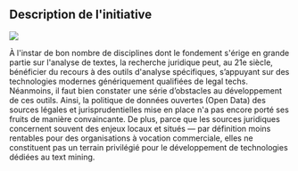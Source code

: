 ## Description de l'initiative

![](/img/legaltech_logo.png)

À l'instar de bon nombre de disciplines dont le fondement s'érige en grande partie sur l'analyse de textes, la recherche juridique peut, au 21e siècle, bénéficier du recours à des outils d'analyse spécifiques, s’appuyant sur des technologies modernes génériquement qualifiées de legal techs. Néanmoins, il faut bien constater une série d’obstacles au développement de ces outils. Ainsi, la politique de données ouvertes (Open Data) des sources légales et jurisprudentielles mise en place n'a pas encore porté ses fruits de manière convaincante. De plus, parce que les sources juridiques concernent souvent des enjeux locaux et situés — par définition moins rentables pour des organisations à vocation commerciale, elles ne constituent pas un terrain privilégié pour le développement de technologies dédiées au text mining.
